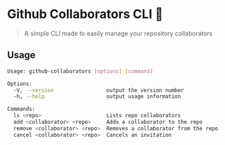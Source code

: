 # Github Collaborators CLI 🤖

> A simple CLI made to easily manage your repository collaborators

## Usage

```sh
Usage: github-collaborators [options] [command]

Options:
  -V, --version                 output the version number
  -h, --help                    output usage information

Commands:
  ls <repo>                     Lists repo collaborators
  add <collaborator> <repo>     Adds a collaborator to the repo
  remove <collaborator> <repo>  Removes a collaborator from the repo
  cancel <collaborator> <repo>  Cancels an invitation
```
